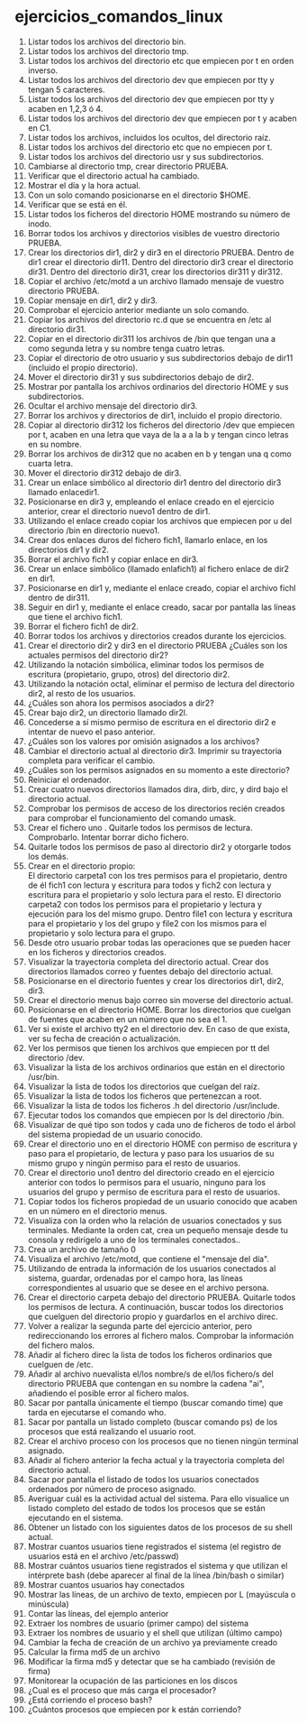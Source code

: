 # ejercicios_comandos_linux

1. Listar todos los archivos del directorio bin.  
2. Listar todos los archivos del directorio tmp.  
3. Listar todos los archivos del directorio etc que empiecen por t en orden inverso.  
4. Listar todos los archivos del directorio dev que empiecen por tty y tengan 5 caracteres.  
5. Listar todos los archivos del directorio dev que empiecen por tty y acaben en 1,2,3 ó 4.  
6. Listar todos los archivos del directorio dev que empiecen por t y acaben en C1.  
7. Listar todos los archivos, incluidos los ocultos, del directorio raíz.  
8. Listar todos los archivos del directorio etc que no empiecen por t.  
9. Listar todos los archivos del directorio usr y sus subdirectorios.  
10. Cambiarse al directorio tmp, crear directorio PRUEBA.
11. Verificar que el directorio actual ha cambiado.  
12. Mostrar el día y la hora actual.  
13. Con un solo comando posicionarse en el directorio $HOME.  
14. Verificar que se está en él.  
15. Listar todos los ficheros del directorio HOME mostrando su número de inodo.  
16. Borrar todos los archivos y directorios visibles de vuestro directorio PRUEBA.  
17. Crear los directorios dir1, dir2 y dir3 en el directorio PRUEBA. Dentro de dir1 crear el directorio dir11. Dentro del directorio dir3 crear el directorio dir31. Dentro del directorio dir31, crear los directorios dir311 y dir312.  
18. Copiar el archivo /etc/motd a un archivo llamado mensaje de vuestro directorio PRUEBA.  
19. Copiar mensaje en dir1, dir2 y dir3.  
20. Comprobar el ejercicio anterior mediante un solo comando.  
21. Copiar los archivos del directorio rc.d que se encuentra en /etc al directorio dir31.  
22. Copiar en el directorio dir311 los archivos de /bin que tengan una a como segunda letra y su nombre tenga cuatro letras.  
23. Copiar el directorio de otro usuario y sus subdirectorios debajo de dir11 (incluido el propio directorio).  
24. Mover el directorio dir31 y sus subdirectorios debajo de dir2.  
25. Mostrar por pantalla los archivos ordinarios del directorio HOME y sus subdirectorios.  
26. Ocultar el archivo mensaje del directorio dir3.  
27. Borrar los archivos y directorios de dir1, incluido el propio directorio.  
28. Copiar al directorio dir312 los ficheros del directorio /dev que empiecen por t, acaben en una letra que vaya de la a a la b y tengan cinco letras en su nombre.  
29. Borrar los archivos de dir312 que no acaben en b y tengan una q como cuarta letra.  
30. Mover el directorio dir312 debajo de dir3.  
31. Crear un enlace simbólico al directorio dir1 dentro del directorio dir3 llamado enlacedir1.  
32. Posicionarse en dir3 y, empleando el enlace creado en el ejercicio anterior, crear el directorio nuevo1 dentro de dir1.  
33. Utilizando el enlace creado copiar los archivos que empiecen por u del directorio /bin en directorio nuevo1.  
34. Crear dos enlaces duros del fichero fich1, llamarlo enlace, en los directorios dir1 y dir2.  
35. Borrar el archivo fich1 y copiar enlace en dir3.  
36. Crear un enlace simbólico (llamado enlafich1) al fichero enlace de dir2 en dir1.  
37. Posicionarse en dir1 y, mediante el enlace creado, copiar el archivo fichl dentro de dir311.  
38. Seguir en dir1 y, mediante el enlace creado, sacar por pantalla las líneas que tiene el archivo fich1.  
39. Borrar el fichero fich1 de dir2.  
40. Borrar todos los archivos y directorios creados durante los ejercicios.
41. Crear el directorio dir2 y dir3 en el directorio PRUEBA ¿Cuáles son los actuales permisos del directorio dir2?  
42. Utilizando la notación simbólica, eliminar todos los permisos de escritura (propietario, grupo, otros) del directorio dir2.  
43. Utilizando la notación octal, eliminar el permiso de lectura del directorio dir2, al resto de los usuarios.  
44. ¿Cuáles son ahora los permisos asociados a dir2?  
45. Crear bajo dir2, un directorio llamado dir2l.  
46. Concederse a sí mismo permiso de escritura en el directorio dir2 e intentar de nuevo el paso anterior.  
47. ¿Cuáles son los valores por omisión asignados a los archivos?  
48. Cambiar el directorio actual al directorio dir3. Imprimir su trayectoria completa para verificar el cambio.  
49. ¿Cuáles son los permisos asignados en su momento a este directorio?
50. Reiniciar el ordenador.
51. Crear cuatro nuevos directorios llamados dira, dirb, dirc, y dird bajo el directorio actual.  
52. Comprobar los permisos de acceso de los directorios recién creados para comprobar el funcionamiento del comando umask.  
53. Crear el fichero uno . Quitarle todos los permisos de lectura. Comprobarlo. Intentar borrar dicho fichero.  
54. Quitarle todos los permisos de paso al directorio dir2 y otorgarle todos los demás.  
55. Crear en el directorio propio:  
  El directorio carpeta1 con los tres permisos para el propietario, dentro de él fich1 con lectura y escritura para todos y fich2 con lectura y escritura para el propietario y solo lectura para el resto. El directorio carpeta2 con todos los permisos para el propietario y lectura y ejecución para los del mismo grupo. Dentro file1 con lectura y escritura para el propietario y los del grupo y file2 con los mismos para el propietario y solo lectura para el grupo.  
56. Desde otro usuario probar todas las operaciones que se pueden hacer en los ficheros y directorios creados.  
57. Visualizar la trayectoria completa del directorio actual. Crear dos directorios llamados correo y fuentes debajo del directorio actual.  
58. Posicionarse en el directorio fuentes y crear los directorios dir1, dir2, dir3.  
59. Crear el directorio menus bajo correo sin moverse del directorio actual.
60. Posicionarse en el directorio HOME. Borrar los directorios que cuelgan de fuentes que acaben en un número que no sea el 1.  
61. Ver si existe el archivo tty2 en el directorio dev. En caso de que exista, ver su fecha de creación o actualización.  
62. Ver los permisos que tienen los archivos que empiecen por tt del directorio /dev.  
63. Visualizar la lista de los archivos ordinarios que están en el directorio /usr/bin.  
64. Visualizar la lista de todos los directorios que cuelgan del raíz.  
65. Visualizar la lista de todos los ficheros que pertenezcan a root.  
66. Visualizar la lista de todos los ficheros .h del directorio /usr/include.  
67. Ejecutar todos los comandos que empiecen por ls del directorio /bin.  
68. Visualizar de qué tipo son todos y cada uno de ficheros de todo el árbol del sistema propiedad de un usuario conocido.  
69. Crear el directorio uno en el directorio HOME con permiso de escritura y paso para el propietario, de lectura y paso para los usuarios de su mismo grupo y ningún permiso para el resto de usuarios.  
70. Crear el directorio uno1 dentro del directorio creado en el ejercicio anterior con todos lo permisos para el usuario, ninguno para los usuarios del grupo y permiso de escritura para el resto de usuarios.  
71. Copiar todos los ficheros propiedad de un usuario conocido que acaben en un número en el directorio menus.  
72. Visualiza con la orden who la relación de usuarios conectados y sus terminales. Mediante la orden cat, crea un pequeño mensaje desde tu consola y redirígelo a uno de los terminales conectados..  
73. Crea un archivo de tamaño 0  
74. Visualiza el archivo /etc/motd, que contiene el "mensaje del día".  
75. Utilizando de entrada la información de los usuarios conectados al sistema, guardar, ordenadas por el campo hora, las líneas correspondientes al usuario que se desee en el archivo persona.  
76. Crear el directorio carpeta debajo del directorio PRUEBA. Quitarle todos los permisos de lectura. A continuación, buscar todos los directorios que cuelguen del directorio propio y guardarlos en el archivo direc.  
77. Volver a realizar la segunda parte del ejercicio anterior, pero redireccionando los errores al fichero malos. Comprobar la información del fichero malos.  
78. Añadir al fichero direc la lista de todos los ficheros ordinarios que cuelguen de /etc.  
79. Añadir al archivo nuevalista el/los nombre/s de el/los fichero/s del directorio PRUEBA que contengan en su nombre la cadena "ai", añadiendo el posible error al fichero malos.  
80. Sacar por pantalla únicamente el tiempo (buscar comando time) que tarda en ejecutarse el comando who.  
81. Sacar por pantalla un listado completo (buscar comando ps) de los procesos que está realizando el usuario root.  
82. Crear el archivo proceso con los procesos que no tienen ningún terminal asignado.  
83. Añadir al fichero anterior la fecha actual y la trayectoria completa del directorio actual.  
84. Sacar por pantalla el listado de todos los usuarios conectados ordenados por número de proceso asignado.  
85. Averiguar cuál es la actividad actual del sistema. Para ello visualice un listado completo del estado de todos los procesos que se están ejecutando en el sistema.  
86. Obtener un listado con los siguientes datos de los procesos de su shell actual.  
87. Mostrar cuantos usuarios tiene registrados el sistema (el registro de usuarios está en el archivo /etc/passwd)  
88. Mostrar cuántos usuarios tiene registrados el sistema y que utilizan el intérprete bash (debe aparecer al final de la línea /bin/bash o similar)  
89. Mostrar cuantos usuarios hay conectados  
90. Mostrar las líneas, de un archivo de texto, empiecen por L (mayúscula o minúscula)  
91. Contar las líneas, del ejemplo anterior  
92. Extraer los nombres de usuario (primer campo) del sistema  
93. Extraer los nombres de usuario y el shell que utilizan (último campo)  
94. Cambiar la fecha de creación de un archivo ya previamente creado   
95. Calcular la firma md5 de un archivo  
96. Modificar la firma md5 y detectar que se ha cambiado (revisión de firma)  
97. Monitorear la ocupación de las particiones en los discos  
98. ¿Cual es el proceso que más carga el procesador?  
99. ¿Está corriendo el proceso bash?  
100. ¿Cuántos procesos que empiecen por k están corriendo?  
